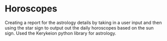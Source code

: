 # Horoscopes
Creating a report for the astrology details by taking in a user input and then using the star sign to output out the daily horoscopes based on the sun sign.
Used the Kerykeion python library for astrology. 
